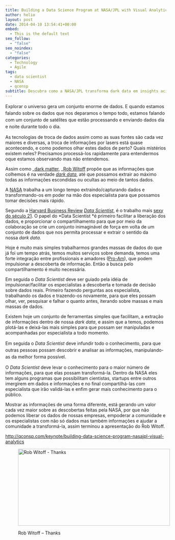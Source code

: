 ```yaml
---
title: Building a Data Science Program at NASA/JPL with Visual Analytics
author: helio
layout: post
date: 2014-04-10 13:54:41+00:00
embed:
  - This is the default text
seo_follow:
  - "false"
seo_noindex:
  - "false"
categories:
  - Technology
  - Agile
tags:
  - data scientist
  - NASA
  - qconsp
subtitle: Descubra como a NASA/JPL transforma dark data em insights acionáveis—construindo programas de ciência de dados que empoderam especialistas, facilitam descobertas e transformam datasets espaciais massivos em conhecimento público
---
```


<span style="line-height: 1.5em">Explorar o universo gera um conjunto enorme de dados. E quando estamos falando sobre os dados que nos deparamos o tempo todo, estamos falando com um conjunto de satélites que estão processando e enviando dados dia e noite durante todo o dia.</span>

As tecnologias de troca de dados assim como as suas fontes são cada vez maiores e diversas, a troca de informações por lasers está quase acontecendo, e como podemos olhar estes dados de perto? Quais mistérios existem neles? Precisamos processá-los rapidamente para entendermos oque estamos observando mas não entendemos.

Assim como _<a title="Dark Matter" href="http://en.wikipedia.org/wiki/Dark_matter" target="_blank">dark matter</a>, _[Rob Witoff][1] propõe que as informações que colhemos é na verdade <a title="Dark Data" href="http://searchdatamanagement.techtarget.com/definition/dark-data" target="_blank"><em>dark data</em></a>, até que possamos extrair ao máximo todas as informações escondidas ou ocultas ao meio de tantos dados.

A <a title="NASA" href="http://www.nasa.gov/" target="_blank">NASA</a> trabalha a um longo tempo extraindo/capturando dados e transformando-os em poder na mão dos especialista para que possamos tomar decisões mais rápido.

Segundo a <a title="HBR" href="http://hbr.org/" target="_blank">Harvard Business Review</a> <a title="http://en.wikipedia.org/wiki/Data_science" href="http://en.wikipedia.org/wiki/Data_science" target="_blank"><em>Data Scientist</em></a>, é o trabalho mais <a title="Data Scientist: The Sexiest Job of the 21st Century" href="http://hbr.org/2012/10/data-scientist-the-sexiest-job-of-the-21st-century/ar/1" target="_blank">sexy do século 21</a>. O papel do *Data Scientist *é primeiro facilitar a liberação dos dados, e proporcionar o compartilhamento para que por meio da colaboração se crie um conjunto inimaginável de força em volta de um conjunto de dados que nos permita processar e extrair o sentido da nossa *dark data.*

Hoje é muito mais simples trabalharmos grandes massas de dados do que já foi um tempo atrás, temos muitos serviços sobre demanda, temos uma forte integração entre profissionais e amadores (<a title="Pro-Am" href="http://en.wikipedia.org/wiki/Pro%E2%80%93am" target="_blank">Pro-Am</a>), que podem impulsionar a descoberta de informação. Então a busca pelo compartilhamento é muito necessária.

Em seguida o *Data Scientist* deve ser guiado pela idéia de impulsionar/facilitar os especialistas a descoberta e tomada de decisão sobre dados reais. Primeiro fazendo perguntas aos especialista, trabalhando os dados e trazendo-os novamente, para que eles possam olhar, ver, pesquisar e falhar o quanto antes, iterando sobre massas e mais massas de dados.

Existem hoje um conjunto de ferramentas simples que facilitam, a extração de informações dentro de nossa *dark data*, e assim que a temos, podemos plotá-las e deixá-las mais simples para que possam ser manipuladas e acompanhadas por especialista a todo momento.

<span style="line-height: 1.5em">Em seguida o </span><em style="line-height: 1.5em">Data Scientist</em> <span style="line-height: 1.5em">deve infundir todo o conhecimento, para que outras pessoas possam descobrir e analisar as informações, manipulando-as da melhor forma possível. </span>

O *Data Scientist* deve levar o conhecimento para o maior número de informações, para que elas possam transformá-la. Dentro da NASA eles tem alguns programas que possibilitam cientistas, startups entre outros imergirem em dados e informações e no final compartilhá-las com especialista que irão validá-las e enfim gerar mais conhecimento para o público.

Mostrar as informações de uma forma diferente, está gerando um valor cada vez maior sobre as descobertas feitas pela NASA, por que não podemos liberar os dados de nossas empresas, empoderar a comunidade e os especialistas com não só dados mas também informações e ajudar a comunidade a transformá-la, assim terminou a apresentação do Rob Witoff.

<a style="line-height: 1.5em" title="http://qconsp.com/keynote/building-data-science-program-nasajpl-visual-analytics" href="http://qconsp.com/keynote/building-data-science-program-nasajpl-visual-analytics" target="_blank">http://qconsp.com/keynote/building-data-science-program-nasajpl-visual-analytics</a><figure id="attachment_817" style="width: 476px" class="wp-caption aligncenter">

[<img class="size-full wp-image-817" alt="Rob Witoff - Thanks" src="/uploads/2014/04/Bk3VhGxIUAErN1W.jpg" width="476" height="240" srcset="/uploads/2014/04/Bk3VhGxIUAErN1W.jpg 476w, /uploads/2014/04/Bk3VhGxIUAErN1W-300x151.jpg 300w" sizes="(max-width: 476px) 100vw, 476px" />][2]<figcaption class="wp-caption-text">Rob Witoff &#8211; Thanks</figcaption></figure>

[1]: http://qconsp.com/user/rob-witoff
[2]: /uploads/2014/04/Bk3VhGxIUAErN1W.jpg
